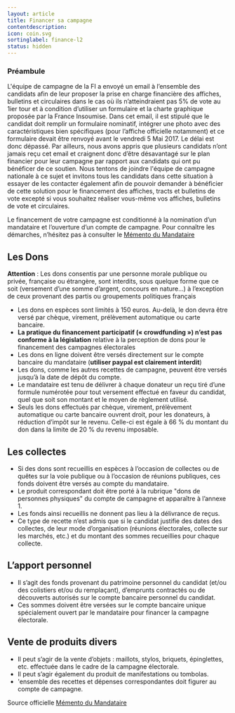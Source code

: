 ```yaml
---
layout: article
title: Financer sa campagne
contentdescription:
icon: coin.svg
sortinglabel: finance-l2
status: hidden
---
```


### Préambule

L'équipe de campagne de la FI a envoyé un email à l’ensemble des candidats afin de leur proposer la prise en charge financière des affiches, bulletins et circulaires dans le cas où ils n’atteindraient pas 5% de vote au 1ier tour et à condition d’utiliser un formulaire et la charte graphique proposée par la France Insoumise.
Dans cet email, il est stipulé que le candidat doit remplir un formulaire nominatif, intégrer une photo avec des caractéristiques bien spécifiques (pour l’affiche officielle notamment) et ce formulaire devait être renvoyé avant le vendredi 5 Mai 2017. Le délai est donc dépassé.
Par ailleurs, nous avons appris que plusieurs candidats n’ont jamais reçu cet email et craignent donc d’être désavantagé sur le plan financier pour leur campagne par rapport aux candidats qui ont pu bénéficer de ce soutien.
Nous tentons de joindre l'équipe de campagne nationale à ce sujet et invitons tous les candidats dans cette situation à essayer de les contacter également afin de pouvoir demander à bénéficier de cette solution pour le financement des affiches, tracts et bulletins de vote excepté si vous souhaitez réaliser vous-même vos affiches, bulletins de vote et circulaires.

Le financement de votre campagne est conditionné à la nomination d’un mandataire et l’ouverture d’un compte de campagne. Pour connaître les démarches, n’hésitez pas à consulter le [Mémento du Mandataire](/legislatives2017/memento-mandataire/)

## Les Dons
**Attention** : Les dons consentis par une personne morale publique ou privée, française ou étrangère, sont interdits, sous quelque forme que ce soit (versement d’une somme d’argent, concours en nature…) à l’exception de ceux provenant des partis ou groupements politiques français
- Les dons en espèces sont limités à 150 euros. Au-delà, le don devra être versé par chèque, virement, prélèvement automatique ou carte bancaire.
- **La pratique du financement participatif (« crowdfunding ») n’est pas conforme à la législation** relative à la perception de dons pour le financement des campagnes électorales
- Les dons en ligne doivent être versés directement sur le compte bancaire du mandataire (**utiliser paypal est clairement interdit**)
- Les dons, comme les autres recettes de campagne, peuvent être versés jusqu’à la date de dépôt du compte.
- Le mandataire est tenu de délivrer à chaque donateur un reçu tiré d’une formule numérotée pour tout versement effectué en faveur du candidat, quel que soit son montant et le moyen de règlement utilisé.
- Seuls les dons effectués par chèque, virement, prélèvement automatique ou carte bancaire ouvrent droit, pour les donateurs, à réduction d’impôt sur le revenu. Celle-ci est égale à 66 % du montant du don dans la limite de 20 % du revenu imposable.

## Les collectes
- Si des dons sont recueillis en espèces à l’occasion de collectes ou de quêtes sur la voie publique ou à l’occasion de réunions publiques, ces fonds doivent être versés au compte du mandataire.
- Le produit correspondant doit être porté à la rubrique "dons de personnes physiques" du compte de campagne et apparaître à l’annexe 1.
- Les fonds ainsi recueillis ne donnent pas lieu à la délivrance de reçus.
- Ce type de recette n’est admis que si le candidat justifie des dates des collectes, de leur mode d’organisation (réunions électorales, collecte sur les marchés, etc.) et du montant des sommes recueillies pour chaque collecte.

## L’apport personnel
- Il s’agit des fonds provenant du patrimoine personnel du candidat (et/ou des colistiers et/ou du remplaçant), d’emprunts contractés ou de découverts autorisés sur le compte bancaire personnel du candidat.
- Ces sommes doivent être versées sur le compte bancaire unique spécialement ouvert par le mandataire pour financer la campagne électorale.

## Vente de produits divers
- Il peut s’agir de la vente d’objets : maillots, stylos, briquets, épinglettes, etc. effectuée dans le cadre de la campagne électorale.
- Il peut s’agir également du produit de manifestations ou tombolas.
- 'ensemble des recettes et dépenses correspondantes doit figurer au compte de campagne.

Source officielle [Mémento du Mandataire](http://www.interieur.gouv.fr/content/download/102271/806359/file/M%C3%A9mento%20du%20candidat%20aux%20%C3%A9lections%20l%C3%A9gislatives%202017%20V4.pdf)
